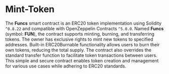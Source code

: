 # Mint-Token
The **Funcs** smart contract is an ERC20 token implementation using Solidity `^0.8.22` and compatible with OpenZeppelin Contracts `^5.0.0`. Named **Funcs** (symbol: **FUN**), the contract supports minting, burning, and transferring tokens. The owner has exclusive rights to mint new tokens to specified addresses. Built-in ERC20Burnable functionality allows users to burn their own tokens, reducing the total supply. The contract also overrides the standard transfer function to facilitate token transactions between users. This simple and secure contract enables token creation and management for various use cases while adhering to ERC20 standards.
